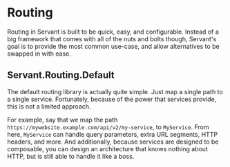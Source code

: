 # Routing

Routing in Servant is built to be quick, easy, and configurable. Instead of a big framework that comes with all of the nuts and bolts though, Servant's goal is to provide the most common use-case,
and allow alternatives to be swapped in with ease.

## Servant.Routing.Default

The default routing library is actually quite simple. Just map a single path to a single service.
Fortunately, because of the power that services provide, this is not a limited approach.

For example, say that we map the path `https://mywebsite.example.com/api/v2/my-service`, to `MyService`.
From here, `MyService` can handle query parameters, extra URL segments, HTTP headers, and more.
And additionally, because services are designed to be composable, you can design an architecture that knows nothing about HTTP, but is still able to handle it like a boss.  
